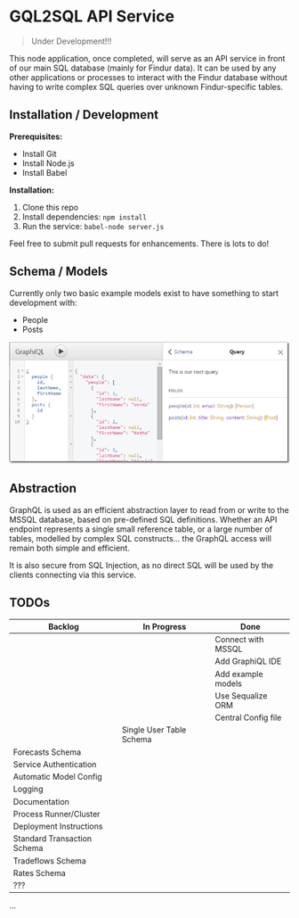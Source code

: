 # GQL2SQL API Service

> Under Development!!!

This node application, once completed, will serve as an API service in front of our main SQL database (mainly for Findur data).
It can be used by any other applications or processes to interact with the Findur database without having to write complex SQL queries over unknown Findur-specific tables.

## Installation / Development

**Prerequisites:**

* Install Git
* Install Node.js
* Install Babel

**Installation:**

1. Clone this repo
2. Install dependencies: `npm install`
3. Run the service: `babel-node server.js`

Feel free to submit pull requests for enhancements. There is lots to do!

## Schema / Models

Currently only two basic example models exist to have something to start development with:

* People
* Posts

![screenshot](./Assets/images/graphiql_screenshot.png)

## Abstraction

GraphQL is used as an efficient abstraction layer to read from or write to the MSSQL database, based on pre-defined SQL definitions.
Whether an API endpoint represents a single small reference table, or a large number of tables, modelled by complex SQL constructs... the GraphQL access will remain both simple and efficient.

It is also secure from SQL Injection, as no direct SQL will be used by the clients connecting via this service.

## TODOs

| Backlog | In Progress | Done  |
| --------|---------|-------|
|         |         | Connect with MSSQL |
|         |         | Add GraphiQL IDE |
|         |         | Add example models |
|         |         | Use Sequalize ORM |
|         |         | Central Config file |
|         | Single User Table Schema  |   |
| Forecasts Schema |         |       |
| Service Authentication |         |       |
| Automatic Model Config |         |       |
| Logging |         |       |
| Documentation |         |       |
| Process Runner/Cluster |         |       |
| Deployment Instructions |         |       |
| Standard Transaction Schema|         |       |
| Tradeflows Schema |         |       |
| Rates Schema |         |       |
| ??? |         |       | |

...
